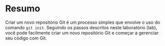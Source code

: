 # Resumo

Criar um novo repositório Git é um processo simples que envolve o uso do comando `git init`. Seguindo os passos descritos neste laboratório (lab), você pode facilmente criar um novo repositório Git e começar a gerenciar seu código com Git.
